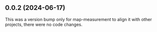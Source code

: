 ## 0.0.2 (2024-06-17)

This was a version bump only for map-measurement to align it with other projects, there were no code changes.
